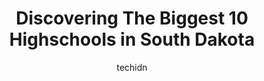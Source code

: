 ---
layout: ampstory
image: https://i0.wp.com/paketmu.com/wp-content/uploads/2023/06/white-river-high-school-0-in-south-dakota-1686372273.jpeg?resize=640,853
author: techidn
featured: false
description: Explore the diverse Highschool scene in South Dakota, home to an incredible selection of 10 establishments catering to every taste. Whether youre in search of iconic favorites or undiscover
title: Discovering The Biggest 10 Highschools in South Dakota
cover:
   title: Discovering The Biggest 10 Highschools in South Dakota
   subtitle: RICKPATE
   background: https://paketmu.com/wp-content/uploads/2023/06/white-river-high-school-0-in-south-dakota-1686372273.jpeg

pages: 
 - layout: thirds
   top: <h1>#1 Central High School</h1>
   bottom: "<p>HIGH-SCHOOL IS ONLY AS GREAT AS YOU MAKE IT. I went to this place and I had the time of my life. Im sorry for those that feel this place was a prison  or hated everyone </p>"
   background: https://paketmu.com/wp-content/uploads/2023/06/white-river-high-school-1-in-south-dakota-1686372274.png
   backgroundblur: true
 - layout: thirds
   top: <h1>#2 Central High School</h1>
   bottom: "<p>I have not had all the teachers, but I do think that central is a very nice school! It is kept very clean, serves great good and has friendly security staff! There is an </p>"
   background: https://paketmu.com/wp-content/uploads/2023/06/white-river-high-school-2-in-south-dakota-1686372278.jpeg
   cta:
      link: https://paketmu.com/discovering-the-biggest-10-highschools-in-south-dakota/
      text: Discovering The Biggest 10 Highschools in South Dakota
 - layout: thirds
   top: <h1>#3 Lincoln High School</h1>
   bottom: "<p>not a bad school my oldest went here, my daughters currently enrolled. have had some issues but with new principal it seems to have gotten better</p>"
   background: https://paketmu.com/wp-content/uploads/2023/06/white-river-high-school-3-in-south-dakota-1686372279.jpeg
   cta:
      link: https://paketmu.com/discovering-the-biggest-10-highschools-in-south-dakota/
      text: Discovering The Biggest 10 Highschools in South Dakota
 - layout: thirds
   top: <h1>#4 OGorman High School</h1>
   bottom: "<p>3201 S Kiwanis Ave, Sioux Falls, SD 57105, United States</p>"
   background: https://images.unsplash.com/photo-1595364397663-fca4f075d796?ixlib=rb-4.0.3&ixid=MnwxMjA3fDB8MHxwaG90by1wYWdlfHx8fGVufDB8fHx8&auto=format&fit=crop&w=640&h=853&q=80
   cta:
      link: https://paketmu.com/discovering-the-biggest-10-highschools-in-south-dakota/
      text: Discovering The Biggest 10 Highschools in South Dakota
 - layout: thirds
   top: <h1>#5 Watertown High School</h1>
   bottom: "<p>200 9th St NE, Watertown, SD 57201, United States</p>"
   background: https://images.unsplash.com/photo-1484589065579-248aad0d8b13?ixlib=rb-4.0.3&ixid=MnwxMjA3fDB8MHxwaG90by1wYWdlfHx8fGVufDB8fHx8&auto=format&fit=crop&w=640&h=853&q=80
   cta:
      link: https://paketmu.com/discovering-the-biggest-10-highschools-in-south-dakota/
      text: Discovering The Biggest 10 Highschools in South Dakota
 - layout: thirds
   top: <h1>#6 Brookings High School</h1>
   bottom: "<p>530 Elm Ave, Brookings, SD 57006, United States</p>"
   background: https://images.unsplash.com/photo-1615749413727-825b59a857b5?ixlib=rb-4.0.3&ixid=MnwxMjA3fDB8MHxwaG90by1wYWdlfHx8fGVufDB8fHx8&auto=format&fit=crop&w=640&h=853&q=80
   cta:
      link: https://paketmu.com/discovering-the-biggest-10-highschools-in-south-dakota/
      text: Discovering The Biggest 10 Highschools in South Dakota
 - layout: thirds
   top: <h1>#7 Stevens High School</h1>
   bottom: "<p>4215 Raider Rd, Rapid City, SD 57702, United States</p>"
   background: https://images.unsplash.com/photo-1567360425618-1594206637d2?ixlib=rb-4.0.3&ixid=MnwxMjA3fDB8MHxwaG90by1wYWdlfHx8fGVufDB8fHx8&auto=format&fit=crop&w=640&h=853&q=80
   cta:
      link: https://paketmu.com/discovering-the-biggest-10-highschools-in-south-dakota/
      text: Discovering The Biggest 10 Highschools in South Dakota
 - layout: thirds
   middle: Continue reading...
   background: https://images.unsplash.com/photo-1533998839656-76f5e4b2bccb?ixlib=rb-4.0.3&ixid=MnwxMjA3fDB8MHxwaG90by1wYWdlfHx8fGVufDB8fHx8&auto=format&fit=crop&w=640&h=853&q=80
   cta:
      link: https://paketmu.com/discovering-the-biggest-10-highschools-in-south-dakota/
      text: Discovering The Biggest 10 Highschools in South Dakota
      
---